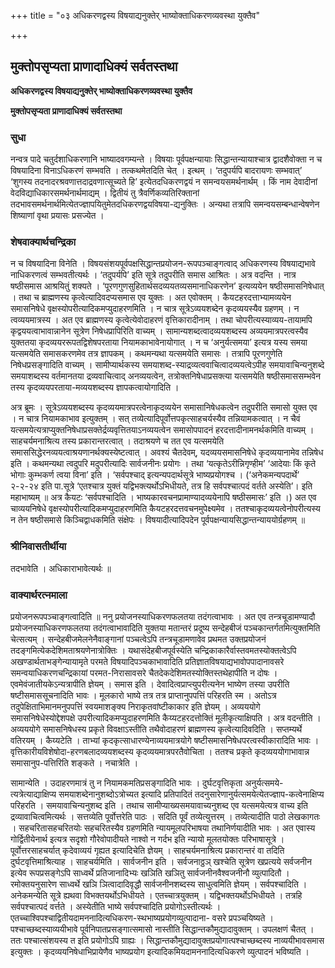 +++
title = "०३ अधिकरणद्वस्य विषयाद्यनुक्तेर् भाष्योक्ताधिकरणव्यवस्था युक्तैव"

+++


## मुक्तोपसृप्यता प्राणादाधिक्यं सर्वतस्तथा

**अधिकरणद्वस्य विषयाद्यनुक्तेर् भाष्योक्ताधिकरणव्यवस्था युक्तैव**

**मुक्तोपसृप्यता प्राणादाधिक्यं सर्वतस्तथा**

### **सुधा**

नन्वत्र पादे चतुर्दशाधिकरणानि भाष्यादवगम्यन्ते । विषयाः पूर्वपक्षन्यायाः सिद्धान्तन्यायाश्चात्र द्वादशैवोक्ता न च विषयादिना विनाऽधिकरणं सम्भवति । तत्कथमेतदिति चेत् । इत्थम् । ‘तदुपर्यपि बादरायणः सम्भवात्’ ‘शुगस्य तदनादरश्रवणात्तदाद्रवणात्सूच्यते हि’ इत्येतदधिकरणद्वयं न समन्वयसमर्थनार्थम् । किं नाम देवादीनां वेदविद्याधिकारसमर्थनार्थमाद्यम् । द्वितीयं तु त्रैवर्णिकव्यतिरिक्तानां तदभावसमर्थनार्थमित्येतज्ज्ञापयितुमेतदधिकरणद्वयविषया-द्यनुक्तिः । अन्यथा तत्रापि समन्वयसम्बन्धान्वेषणेन शिष्याणां वृथा प्रयासः प्रसज्येत ।

### **शेषवाक्यार्थचन्द्रिका**

न च विषयादिना विनेति । विषयसंशयपूर्वपक्षसिद्धान्तप्रयोजन-रूपपञ्चाङ्गत्वाद् अधिकरणस्य विषयाद्यभावे नाधिकरणत्वं सम्भवतीत्यर्थः । ‘तदुपर्यपि’ इति सूत्रे तदुपरीति समास आश्रितः । अत्र वदन्ति । नात्र षष्ठीसमास आश्रयितुं शक्यते । ‘पूरणगुणसुहितार्थसदव्ययतव्यसमानाधिकरणेन’ इत्यव्ययेन षष्ठीसमासनिषेधात् । तथा च ब्राह्मणस्य कृत्वेत्यादिवदप्यसमास एव युक्तः । अत एवोक्तम् । कैयटहरदत्ताभ्यामव्ययेन समासनिषेधे वृक्षस्योपरीत्यादिकमप्युदाहरणमिति । न चात्र सूत्रेऽव्ययशब्देन कृदव्ययस्यैव ग्रहणम् । न त्वव्ययमात्रस्य । अत एव ब्राह्मणस्य कृत्वेत्येवोदाहरणं वृत्तिकारादीनाम् । तथा चोपरीत्यस्याव्यय-तायामपि कृद्वययत्वाभावान्नानेन सूत्रेण निषेधप्रापिरिति वाच्यम् । सामान्यशब्दत्वादव्ययशब्दस्य अव्ययमात्रपरत्वस्यैव युक्ततया कृदव्ययररूपतद्विशेषपरताया नियामकाभावेनायोगात् । न च ‘अनुर्यत्समया’ इत्यत्र यस्य समया यत्समयेति समासकरणमेव तत्र ज्ञापकम् । कथमन्यथा यत्समयेति समासः । तत्रापि पूरणगुणेति निषेधप्रसङ्गादिति वाच्यम् । सामीप्यार्थकस्य समयाशब्द-स्याद्रव्यत्ववाचित्वादव्ययत्वेऽपीह समयावाचिन्यनुशब्दे समयाशब्दस्य वर्तमानतया द्रव्यवाचित्वाद् अनव्ययत्वेन, तत्रोक्तनिषेधाप्रसक्त्या यत्समयेति षष्ठीसमाससम्भवेन तस्य कृदव्ययपरताया-मव्ययशब्दस्य ज्ञापकत्वायोगादिति ।

अत्र ब्रूमः । सूत्रेऽव्ययशब्दस्य कृदव्ययमात्रपरत्वेनाकृदव्ययेन समासानिषेधकत्वेन तदुपरीति समासो युक्त एव । न चात्र नियामकाभाव इत्युक्तम् । सत् तव्येत्यादिपूर्वोत्तपकृत्साहचर्यस्यैव तन्नियामकत्वात् । न चैवं यत्समयेत्यत्राप्युक्तनिषेधाप्रसक्तेर्द्रव्यवृत्तितयाऽनव्ययत्वेन समासोपपादनं हरदत्तादीनामनर्थकमिति वाच्यम् । साहचर्यमनाश्रित्य तस्य प्रकारान्तरत्वात् । तदाश्रयणे च तत एव यत्समयेति समाससिद्धेरनव्ययत्वाश्रयणानर्थक्यस्येष्टत्वात् । अवश्यं चैतदेवम्, यदव्ययसमासनिषेधे कृदव्ययानामेव तन्निषेध इति । कथमन्यथा त्वदुपरि मदुपरीत्यादिः सार्वजनीनः प्रयोगः । तथा ‘यत्कृतेऽरीन्निगृण्हीम’ ‘आदेयाः किं कृते भोगाः कुम्भकर्ण त्वया विना’ इति । ‘सर्वपश्चाद् इत्यन्यपदार्थसूत्रे भाष्यप्रयोगश्च । (‘अनेकमन्यपदार्थे’ २-२-२४ इति पा.सूत्रे ‘एतश्चात्र युक्तं यद्विभक्त्यर्थोऽभिधीयते, तत्र हि सर्वपश्चात्पदं वर्तते अस्येति’। इति महाभाष्यम् ॥ अत्र कैयटः ‘सर्वपश्चादिति । भाष्यकारवचनप्रामाण्यादव्ययेनापि षष्ठीसमासः’ इति ।) अत एव चाव्ययनिषेधे वृक्षस्योपरीत्यादिकमप्युदाहरणमिति कैयटहरदत्तवचनमुपेक्ष्यमेव । ततश्चाकृदव्ययत्वेनोपरीत्यस्य न तेन षष्ठीसमासे किञ्चिद्वाधकमिति संक्षेपः । विषयादीत्यादिपदेन पूर्वपक्षन्यायसिद्धान्तन्याययोर्ग्रहणम् ॥

### **श्रीनिवासतीर्थीया**

तदभावेति । अधिकाराभावेत्यर्थः ॥

### **वाक्यार्थरत्नमाला**

प्रयोजनरूपपञ्चाङ्गत्वादिति ॥ ननु प्रयोजनस्याधिकरणफलतया तदंगत्वाभावः । अत एव तन्त्रचूडामण्यादौ प्रयोजनस्याधिकरणफलतया तदंगत्वाभावादिति युक्तया मतान्तरं प्रदूष्य सन्देहबीजं पञ्चकान्तर्गतमित्युक्तमिति चेत्सत्यम् । सन्देहबीजमेलनेनैवाङ्गानां पञ्चत्वेऽपि तन्त्रचूडामणावेव प्रथमत उक्तप्रयोजनं तदङ्गमित्येकदेशिमताश्रयणेनात्रोक्तिः । यथासंदेहबीजपूर्वस्येति चन्द्रिकाकारैर्वास्तवमतस्योक्तत्वेऽपि अखण्डार्थताभङ्गेन्यायामृते परमते विषयादिपञ्चकाभावादिति प्रतिज्ञातविषयाद्यभावोपपादानावसरे समन्वयाधिकरणचन्द्रिकायां परमत-निरासावसरे चैतदेकदेशिमतस्योक्तिस्तथेहापीति न दोषः । एवमेवंजातीयकेऽन्यत्रापीति ज्ञेयम् । समास इति । देवादित्वप्राप्त्युपरीत्यनेन भाष्येण तस्या उपरीति षष्टीसमाससूचनादिति भावः । मूलकारो भाष्ये तत्र तत्र प्राप्तानुपपत्तिं परिहरति स्म । अतोऽत्र तदुपेक्षिताभिमानमनुपपत्तिं स्वयमाशङ्क्य निराकृतवांष्टीकाकार इति ज्ञेयम् । अव्यययोगे समासनिषेधेस्योद्देशपक्षे उपरीत्यादिकमप्युदाहरणमिति कैय्यटहरदत्तोक्तिं मूलीकृत्याक्षिपति । अत्र वदन्तीति । अव्यययोगे समासनिषेधस्य प्रकृते विवक्षाऽस्तीति तथैवोदाहरणं ब्राह्मणस्य कृत्वेत्यादिवदिति । सप्तम्यर्थे वतिरयम् । कैय्यटेति । ताभ्यां कृदकृत्साधारण्येनाव्ययमात्रयोगे षष्टीसमासनिषेधपरत्वस्वीकारादिति भावः । वृत्तिकारीयविशेषोदा-हरणबलादव्ययशब्दस्य कृदव्ययमात्रपरतैवोचिता । ततश्च प्रकृते कृदव्यययोगाभावान्न समासानुप-पत्तिरिति शङ्कते । नचात्रेति ।

सामान्येति । उदाहरणमात्रं तु न नियामकमतिप्रसङ्गादिति भावः । दुर्घटवृत्तिकृता अनुर्यत्समये-त्यत्रेत्याद्याक्षिप्य समयाशब्देनानुशब्दोऽत्रोच्यत इत्यादि प्रतिपादितं तदनुसारेणानुर्यत्समयेत्येतज्ज्ञाप-कत्वेनाक्षिप्य परिहरति । समयावाचिन्यनुशब्द इति । तथाच सामीप्याख्यसमयावाच्यनुशब्द एव यत्समयेत्यत्र वाच्य इति द्रव्यावाचित्वमित्यर्थः । सत्तव्येति पूर्वोत्तरेति पाठः । सदिति पूर्वं तव्येत्युत्तरम् । तव्येत्यादीति पाठो लेखकागतः । सहचरितासहचरितयोः सहचरितस्यैव ग्रहणमिति न्यायमूलपरिभाषया तथानिर्णयादीति भावः । अत एवास्य गोर्द्वितीयेनार्थ इत्यत्र सदृशो गौरेवोपादीयते नाश्वो न गर्दभ इति न्यायो मूलतयोक्तः परिभाषासूत्रे । पूर्वोत्तरसाहचर्यात् कृदेवाव्ययं गृह्यत इत्यादिचेति ज्ञेयम् । साहचर्यमनाश्रित्य प्रकारान्तरं वा तदिति दुर्घटवृत्तिमाश्रित्याह । साहचर्यमिति । सार्वजनीन इति । सर्वजनाठ्ठञ् खश्चेति सूत्रेण खप्रत्यये सर्वजनीन इत्येव रूपप्रसङ्गेऽपि साध्वर्थे प्रतिजानादिभ्यः खञिति खञितु सार्वजनीनवैश्वजनीनौ व्युत्पादितौ । रमोक्तयनुसारेण साध्वर्थे खञि ञित्वादादिवृद्धौ सार्वजनीनशब्दस्य साधुत्वमिति ज्ञेयम् । सर्वपश्चादिति । अनेकमन्येति सूत्रे ह्यथवा विभक्तयर्थोऽभिधीयते । एतच्चात्रयुक्तम् । यद्विभक्तयर्थोऽभिधीयते । तत्रहि सर्वपश्चात्पदं वर्त्तते । अस्येतीति भाष्ये सर्वपश्चादिति प्रयोगोऽस्तीत्यर्थः । एतच्चाश्विपश्चाद्वितीयदामननादित्यधिकरण-स्थभाष्यप्रयोगव्युत्पादाना- वसरे प्रपञ्चयिष्यते । पश्चाच्छब्दस्याव्ययीभावे पूर्वनिपातप्रसङ्गात्समासो नास्तीति सिद्धान्तकौमुद्यादावुक्तम् । उपलक्षणं चैतत् । ततः पश्चात्संशयस्य त इति प्रयोगोऽपि ग्राह्यः । सिद्धान्तकौमुद्यादावुक्तप्रयोगात्पश्चाच्छब्दस्य नाव्ययीभावसमास इत्युक्तः । कृदव्ययनिषेधाभिप्रायेणैव भाष्यप्रयोग इत्यादिकमियदामननादित्यधिकरणे व्युत्पादनं भविष्यति ।

